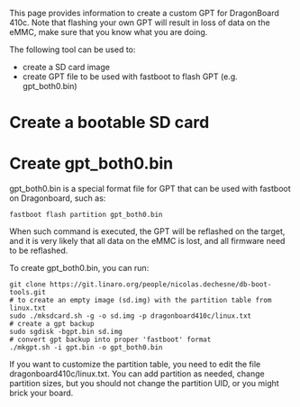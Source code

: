 This page provides information to create a custom GPT for DragonBoard 410c. Note that flashing your own GPT will result in loss of data on the eMMC, make sure that you know what you are doing.

The following tool can be used to:
* create a SD card image
* create GPT file to be used with fastboot to flash GPT (e.g. gpt_both0.bin)

# Create a bootable SD card

# Create gpt_both0.bin

gpt_both0.bin is a special format file for GPT that can be used with fastboot on Dragonboard, such as:

    fastboot flash partition gpt_both0.bin

When such command is executed, the GPT will be reflashed on the target, and it is very likely that all data on the eMMC is lost, and all firmware need to be reflashed.

To create gpt_both0.bin, you can run:

    git clone https://git.linaro.org/people/nicolas.dechesne/db-boot-tools.git
    # to create an empty image (sd.img) with the partition table from linux.txt
    sudo ./mksdcard.sh -g -o sd.img -p dragonboard410c/linux.txt
    # create a gpt backup
    sudo sgdisk -bgpt.bin sd.img
    # convert gpt backup into proper 'fastboot' format
    ./mkgpt.sh -i gpt.bin -o gpt_both0.bin

If you want to customize the partition table, you need to edit the file dragonboard410c/linux.txt. You can add partition as needed, change partition sizes, but you should not change the partition UID, or you might brick your board.